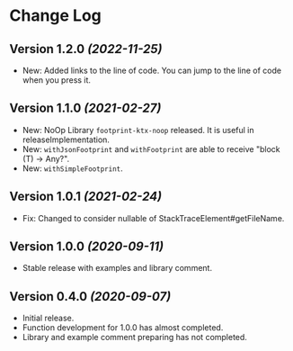 Change Log
==========

Version 1.2.0 *(2022-11-25)*
----------------------------

 * New: Added links to the line of code. You can jump to the line of code when you press it.

Version 1.1.0 *(2021-02-27)*
----------------------------

 * New: NoOp Library `footprint-ktx-noop` released. It is useful in releaseImplementation.
 * New: `withJsonFootprint` and `withFootprint` are able to receive "block (T) -> Any?".
 * New: `withSimpleFootprint`.

Version 1.0.1 *(2021-02-24)*
----------------------------

 * Fix: Changed to consider nullable of StackTraceElement#getFileName.

Version 1.0.0 *(2020-09-11)*
----------------------------

 * Stable release with examples and library comment.

Version 0.4.0 *(2020-09-07)*
----------------------------

 * Initial release.
 * Function development for 1.0.0 has almost completed.
 * Library and example comment preparing has not completed.
